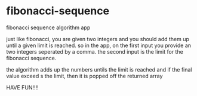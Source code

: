 # fibonacci-sequence
fibonacci sequence algorithm app

just like fibonacci, you are given two integers and you should add them up until a given limit is reached.
so in the app, on the first input you provide an two integers seperated by a comma.
 the second input is the limit for the fibonacci sequence.
 
 the algorithm adds up the numbers untils the limit is reached and if the final value exceed s the limit,
 then it is popped off the returned array
 
 HAVE FUN!!!!
